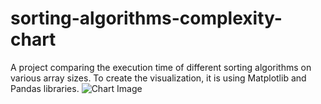 # sorting-algorithms-complexity-chart
A project comparing the execution time of different sorting algorithms on various array sizes. To create the visualization, it is using Matplotlib and Pandas libraries.
![Chart Image](figure.jpg)
